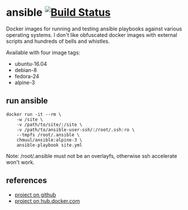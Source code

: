 # ansible  [![Build Status](https://drone.chmuul.net/api/badges/aal/ansible/status.svg)](https://drone.chmuul.net/aal/ansible)

Docker images for running and testing ansible playbooks against various operating systems.
I don't like obfuscated docker images with external scripts and hundreds of bells and whistles.

Available with four image tags:

* ubuntu-16.04
* debian-8
* fedora-24
* alpine-3

## run ansible

    docker run -it --rm \
        -w /site \
        -v /path/to/site/:/site \
        -v /path/to/ansible-user-ssh/:/root/.ssh:ro \
        --tmpfs /root/.ansible \
        chmuul/ansible:alpine-3 \
        ansible-playbook site.yml

Note: /root/.ansible must not be an overlayfs, otherwise ssh accelerate won't work.

## references

* [project on github](https://github.com/pauvos/ansible)
* [project on hub.docker.com](https://hub.docker.com/r/chmuul/ansible)
